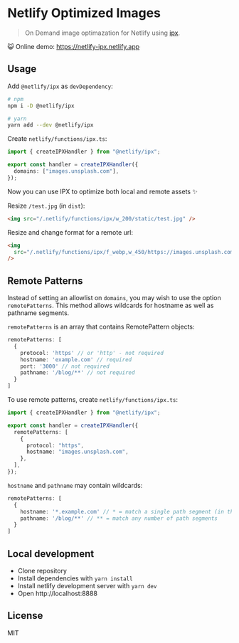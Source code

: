 # Netlify Optimized Images

> On Demand image optimazation for Netlify using [ipx](https://github.com/unjs/ipx).

😺 Online demo: https://netlify-ipx.netlify.app

## Usage

Add `@netlify/ipx` as `devDependency`:

```sh
# npm
npm i -D @netlify/ipx

# yarn
yarn add --dev @netlify/ipx
```

Create `netlify/functions/ipx.ts`:

```ts
import { createIPXHandler } from "@netlify/ipx";

export const handler = createIPXHandler({
  domains: ["images.unsplash.com"],
});
```

Now you can use IPX to optimize both local and remote assets ✨

Resize `/test.jpg` (in `dist`):

```html
<img src="/.netlify/functions/ipx/w_200/static/test.jpg" />
```

Resize and change format for a remote url:

```html
<img
  src="/.netlify/functions/ipx/f_webp,w_450/https://images.unsplash.com/photo-1514888286974-6c03e2ca1dba"
/>
```

## Remote Patterns

Instead of setting an allowlist on `domains`, you may wish to use the option `remotePatterns`. This method allows wildcards for hostname as well as pathname segments.

`remotePatterns` is an array that contains RemotePattern objects:

```ts
remotePatterns: [
  {
    protocol: 'https' // or 'http' - not required
    hostname: 'example.com' // required
    port: '3000' // not required
    pathname: '/blog/**' // not required
  }
]
```

To use remote patterns, create `netlify/functions/ipx.ts`:

```ts
import { createIPXHandler } from "@netlify/ipx";

export const handler = createIPXHandler({
  remotePatterns: [
    {
      protocol: "https",
      hostname: "images.unsplash.com",
    },
  ],
});
```

`hostname` and `pathname` may contain wildcards:

```ts
remotePatterns: [
  {
    hostname: '*.example.com' // * = match a single path segment (in this case a subdomain)
    pathname: '/blog/**' // ** = match any number of path segments
  }
]
```

## Local development

- Clone repository
- Install dependencies with `yarn install`
- Install netlify development server with `yarn dev`
- Open http://localhost:8888

## License

MIT
